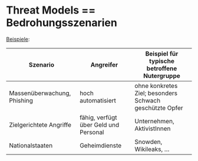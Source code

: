 # Threat Models == Bedrohungsszenarien

[Beispiele](https://media.ccc.de/v/ds24-422-sequoia-pgp-a-not-quite-new-implementation-of-openpgp#t=803):

| Szenario                    | Angreifer                             | Beispiel für typische betroffene Nutergruppe            |
|-----------------------------|---------------------------------------|---------------------------------------------------------|
| Massenüberwachung, Phishing | hoch automatisiert                    | ohne konkretes Ziel; besonders Schwach geschützte Opfer |
| Zielgerichtete Angriffe     | fähig, verfügt über Geld und Personal | Unternehmen, AktivistInnen                              |
| Nationalstaaten             | Geheimdienste                         | Snowden, Wikileaks, …                                   |
